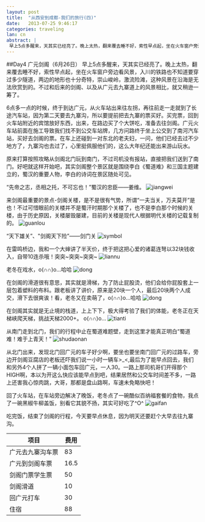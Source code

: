 ```yaml
---
layout: post
title:  "从西安到成都-我们的旅行(四)"
date:   2013-07-25 9:46:17
categories: traveling
lan: cn
abstract: |
 早上5点多醒来，天其实已经亮了。晚上太热，翻来覆去睡不好，索性早点起，坐在火车窗户旁边看风景，入川的铁路也不知道要穿过多少隧道，两边的地形也十分奇特，崇山峻岭，激流险滩，这种风景真是在沿海无法欣赏到的。不过和后来的剑阁、以及从广元去九寨道上的风景相比，就又稍逊一筹了。
---
```


##Day4 广元剑阁（6月26日）
早上5点多醒来，天其实已经亮了。晚上太热，翻来覆去睡不好，索性早点起，坐在火车窗户旁边看风景，入川的铁路也不知道要穿过多少隧道，两边的地形也十分奇特，崇山峻岭，激流险滩，这种风景在沿海是无法欣赏到的。不过和后来的剑阁、以及从广元去九寨道上的风景相比，就又稍逊一筹了。

6点多一点的时候，终于到达广元，从火车站出来往左拐，再往前走一走就到了长途汽车站，因为第二天要去九寨沟，所以要提前把去九寨的票买好。买完票，回到火车站附近的宾馆放好东西，出来，在路边买了个大饼吃，准备去往剑阁。广元火车站前面在施工导致我们找不到公交车站牌，几方问路终于坐上公交到了南河汽车站，买好去剑阁的票。在车上还碰到一对东北的老夫妇，一问，他们已经去过不少地方了，九寨沟也去过了，心里挺佩服他们的，这么大年纪还能出来游山玩水。

原来打算按照攻略从剑阁北门玩到南门，不过司机没有报站，直接把我们送到了南门。好吧就这样开始吧，其实剑阁整个景区就是围绕李白《蜀道难》和三国主题建立的，蜀汉的重要人物，李白的诗词在景区随处可见。

“先帝之志，丞相之托，不可忘也！”蜀汉的忠臣——姜维。
![](http://carpenter.qiniudn.com/guangyuan-jiange-jiangwei.jpg "jiangwei")

来剑阁最重要的景点-剑阁关楼，是不是很有气势，所谓“一夫当关，万夫莫开”是也！不过可惜眼前的关楼并不是蜀汗时期那个关楼了，也不是李白那个时候的关楼，由于历史原因，关楼屡毁屡建，目前的关楼是现代人根据明代关楼的记载复制的。
![](http://carpenter.qiniudn.com/guangyuan-jiange-guanlou.jpg "guanlou")

“天下雄关”、"剑阁天下险”——剑门关
![](http://carpenter.qiniudn.com/guangyuan-jiange-symbol.jpg "symbol")

在雷鸣桥边，我和一个大婶讲了半天价，终于把这把心爱的诸葛连弩以32块钱收入，自带10连杀哦！突突~突突~突突~
![](http://carpenter.qiniudn.com/guangyuan-jiange-liannu.jpg "liannu")

老冬在戏水，o(∩∩)o...哈哈
![](http://carpenter.qiniudn.com/guangyuan-jiange-dong-1.jpg "dong")

在剑阁的滑道很有意思，其实就是滑梯，为了防止屁股烫，他们会给你屁股套上一层包着塑料的布料。跟老板讲了讲价，原来是20块一个人，最后20块两个人成交，滑下去很爽诶！看，老冬又在卖萌了，o(∩∩)o...哈哈
![](http://carpenter.qiniudn.com/guangyuan-jiange-dong-2.jpg "dong")

在剑阁其实就是无止境的栈道，上上下下，极大得考验了我们的体能，老冬正在天梯峡爬天梯，挑战天梯2000+。 o(∩∩)o...
![](http://carpenter.qiniudn.com/guangyuan-jiange-tianti.jpg "tianti")

从南门走到北门，我们的行程中止在蜀道难题壁，走到这里才能真正明白“蜀道难！难于上青天！”
![](http://carpenter.qiniudn.com/guangyuan-jiange-shudaonan.jpg "shudaonan")

从北门出来，发现北门回广元的车子好少啊，要坐也要坐南门回广元的过路车，旁边开剑阁豆腐店的老板还吓我们说一小时一辆车>_<,最后为了能早点回去，我们和另外4个人拼了一辆小面包车回广元，一人30。一路上那司机哥们开得那个HIGH啊，本以为开这么快应该能早点到吧，结果居然和公交车时间差不多，一路上还害我心惊肉跳，大哥，那都是盘山路啊，车速未免略快吧！

回了火车站，在车站旁边解决了晚饭，老冬点了一碗酷似百纳福套餐的食物，我点了一碗黑椒牛柳盖饭，别看它其貌不扬，其实可好吃了^O^
![](http://carpenter.qiniudn.com/guangyuan-gaifan.jpg "gaifan")

吃完饭，结束了剑阁的行程，今天要早点休息，因为明天还要赶个大早去往九寨沟。

项目|费用
---|---
广元去九寨沟车票|83
广元到剑阁车票|16.5
剑阁门票学生票|50
剑阁滑道|10
回广元打车|30
住宿|88

